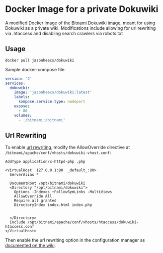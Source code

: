 # Docker Image for a private Dokuwiki
A modified Docker image of the [Bitnami Dokuwiki image](https://github.com/bitnami/bitnami-docker-dokuwiki), meant for using Dokuwiki as a private wiki. Modifications include allowing for url rewriting via .htaccess and disabling search crawlers via robots.txt

## Usage
```
docker pull jasonheecs/dokuwiki
```

Sample docker-compose file:

```yaml
version: '2'
services:
  dokuwiki:
    image: 'jasonheecs/dokuwiki:latest'
    labels:
      kompose.service.type: nodeport
    expose:
      - 80
    volumes:
      - '/bitnami:/bitnami'
```

## Url Rewriting
To enable [url rewriting](https://www.dokuwiki.org/rewrite), modify the AllowOverride directive at `/bitnami/apache/conf/vhosts/dokuwiki-vhost.conf`:

```
AddType application/x-httpd-php .php

<VirtualHost  127.0.0.1:80  _default_:80>
  ServerAlias *

  DocumentRoot /opt/bitnami/dokuwiki
  <Directory "/opt/bitnami/dokuwiki">
    Options -Indexes +FollowSymLinks -MultiViews
    AllowOverride All
    Require all granted
    DirectoryIndex index.html index.php


  </Directory>
  Include /opt/bitnami/apache/conf/vhosts/htaccess/dokuwiki-htaccess.conf
</VirtualHost>
```

Then enable the url rewriting option in the configuration manager as [documented on the wiki](https://www.dokuwiki.org/rewrite).